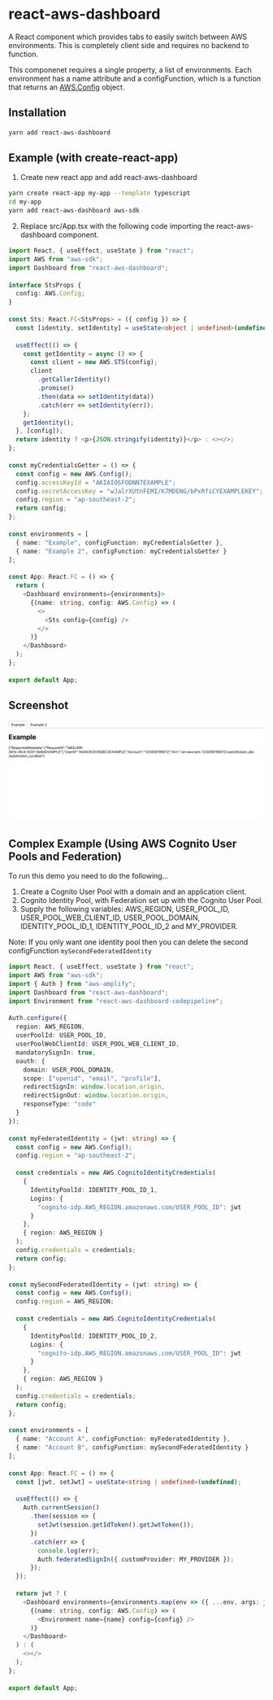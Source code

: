 # react-aws-dashboard

A React component which provides tabs to easily switch between AWS environments. This is completely client side and requires no backend to function.

This componenet requires a single property, a list of environments. Each environment has a name attribute and a configFunction, which is a function that returns an [AWS.Config](https://docs.aws.amazon.com/AWSJavaScriptSDK/latest/AWS/Config.html) object.

## Installation

```bash
yarn add react-aws-dashboard
```

## Example (with create-react-app)

1. Create new react app and add react-aws-dashboard

```bash
yarn create react-app my-app --template typescript
cd my-app
yarn add react-aws-dashboard aws-sdk
```

2. Replace src/App.tsx with the following code importing the react-aws-dashboard component.

```typescript
import React, { useEffect, useState } from "react";
import AWS from "aws-sdk";
import Dashboard from "react-aws-dashboard";

interface StsProps {
  config: AWS.Config;
}

const Sts: React.FC<StsProps> = ({ config }) => {
  const [identity, setIdentity] = useState<object | undefined>(undefined);

  useEffect(() => {
    const getIdentity = async () => {
      const client = new AWS.STS(config);
      client
        .getCallerIdentity()
        .promise()
        .then(data => setIdentity(data))
        .catch(err => setIdentity(err));
    };
    getIdentity();
  }, [config]);
  return identity ? <p>{JSON.stringify(identity)}</p> : <></>;
};

const myCredentialsGetter = () => {
  const config = new AWS.Config();
  config.accessKeyId = "AKIAIOSFODNN7EXAMPLE";
  config.secretAccessKey = "wJalrXUtnFEMI/K7MDENG/bPxRfiCYEXAMPLEKEY";
  config.region = "ap-southeast-2";
  return config;
};

const environments = [
  { name: "Example", configFunction: myCredentialsGetter },
  { name: "Example 2", configFunction: myCredentialsGetter }
];

const App: React.FC = () => {
  return (
    <Dashboard environments={environments}>
      {(name: string, config: AWS.Config) => (
        <>
          <Sts config={config} />
        </>
      )}
    </Dashboard>
  );
};

export default App;
```

## Screenshot

![Screenshot](https://raw.githubusercontent.com/assignar/react-aws-dashboard/master/images/screenshot.png?token=AJ2OJHXC4EBHF2TUH7FJ7IC6HO33K)

## Complex Example (Using AWS Cognito User Pools and Federation)

To run this demo you need to do the following...

1. Create a Cognito User Pool with a domain and an application client.
2. Cognito Identity Pool, with Federation set up with the Cognito User Pool.
3. Supply the following variables: AWS_REGION, USER_POOL_ID, USER_POOL_WEB_CLIENT_ID, USER_POOL_DOMAIN, IDENTITY_POOL_ID_1, IDENTITY_POOL_ID_2 and MY_PROVIDER. 

Note: If you only want one identity pool then you can delete the second configFunction `mySecondFederatedIdentity`

```typescript
import React, { useEffect, useState } from "react";
import AWS from "aws-sdk";
import { Auth } from "aws-amplify";
import Dashboard from "react-aws-dashboard";
import Environment from "react-aws-dashboard-codepipeline";

Auth.configure({
  region: AWS_REGION,
  userPoolId: USER_POOL_ID,
  userPoolWebClientId: USER_POOL_WEB_CLIENT_ID,
  mandatorySignIn: true,
  oauth: {
    domain: USER_POOL_DOMAIN,
    scope: ["openid", "email", "profile"],
    redirectSignIn: window.location.origin,
    redirectSignOut: window.location.origin,
    responseType: "code"
  }
});

const myFederatedIdentity = (jwt: string) => {
  const config = new AWS.Config();
  config.region = "ap-southeast-2";

  const credentials = new AWS.CognitoIdentityCredentials(
    {
      IdentityPoolId: IDENTITY_POOL_ID_1,
      Logins: {
        "cognito-idp.AWS_REGION.amazonaws.com/USER_POOL_ID": jwt
      }
    },
    { region: AWS_REGION }
  );
  config.credentials = credentials;
  return config;
};

const mySecondFederatedIdentity = (jwt: string) => {
  const config = new AWS.Config();
  config.region = AWS_REGION;

  const credentials = new AWS.CognitoIdentityCredentials(
    {
      IdentityPoolId: IDENTITY_POOL_ID_2,
      Logins: {
        "cognito-idp.AWS_REGION.amazonaws.com/USER_POOL_ID": jwt
      }
    },
    { region: AWS_REGION }
  );
  config.credentials = credentials;
  return config;
};

const environments = [
  { name: "Account A", configFunction: myFederatedIdentity },
  { name: "Account B", configFunction: mySecondFederatedIdentity }
];

const App: React.FC = () => {
  const [jwt, setJwt] = useState<string | undefined>(undefined);

  useEffect(() => {
    Auth.currentSession()
      .then(session => {
        setJwt(session.getIdToken().getJwtToken());
      })
      .catch(err => {
        console.log(err);
        Auth.federatedSignIn({ customProvider: MY_PROVIDER });
      });
  });

  return jwt ? (
    <Dashboard environments={environments.map(env => ({ ...env, args: jwt }))}>
      {(name: string, config: AWS.Config) => (
        <Environment name={name} config={config} />
      )}
    </Dashboard>
  ) : (
    <></>
  );
};

export default App;
```
